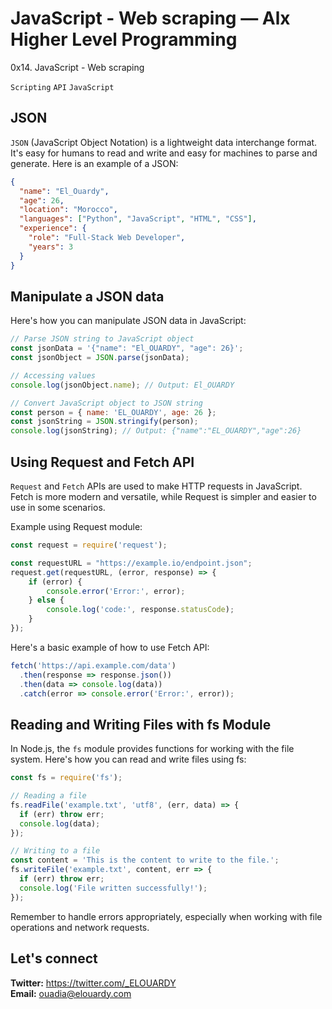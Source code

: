# JavaScript - Web scraping — Alx Higher Level Programming
0x14. JavaScript - Web scraping

```Scripting```
```API```
```JavaScript```

## JSON
``JSON`` (JavaScript Object Notation) is a lightweight data interchange format. It's easy for humans to read and write and easy for machines to parse and generate. 
Here is an example of a JSON:
```json
{
  "name": "El_Ouardy",
  "age": 26,
  "location": "Morocco",
  "languages": ["Python", "JavaScript", "HTML", "CSS"],
  "experience": {
    "role": "Full-Stack Web Developer",
    "years": 3
  }
}
```

## Manipulate a JSON data
Here's how you can manipulate JSON data in JavaScript:
```js
// Parse JSON string to JavaScript object
const jsonData = '{"name": "El_OUARDY", "age": 26}';
const jsonObject = JSON.parse(jsonData);

// Accessing values
console.log(jsonObject.name); // Output: El_OUARDY

// Convert JavaScript object to JSON string
const person = { name: 'EL_OUARDY', age: 26 };
const jsonString = JSON.stringify(person);
console.log(jsonString); // Output: {"name":"EL_OUARDY","age":26}
```

## Using Request and Fetch API
``Request`` and ``Fetch`` APIs are used to make HTTP requests in JavaScript. Fetch is more modern and versatile, while Request is simpler and easier to use in some scenarios. 

Example using Request module:
```js
const request = require('request');

const requestURL = "https://example.io/endpoint.json";
request.get(requestURL, (error, response) => {
    if (error) {
        console.error('Error:', error);
    } else {
        console.log('code:', response.statusCode);
    }
});
```

Here's a basic example of how to use Fetch API:
```js
fetch('https://api.example.com/data')
  .then(response => response.json())
  .then(data => console.log(data))
  .catch(error => console.error('Error:', error));
```

## Reading and Writing Files with fs Module
In Node.js, the ``fs`` module provides functions for working with the file system. Here's how you can read and write files using fs:
```js
const fs = require('fs');

// Reading a file
fs.readFile('example.txt', 'utf8', (err, data) => {
  if (err) throw err;
  console.log(data);
});

// Writing to a file
const content = 'This is the content to write to the file.';
fs.writeFile('example.txt', content, err => {
  if (err) throw err;
  console.log('File written successfully!');
});
```
Remember to handle errors appropriately, especially when working with file operations and network requests.


## Let's connect
**Twitter:** https://twitter.com/_ELOUARDY \
**Email:** ouadia@elouardy.com
